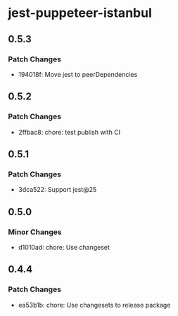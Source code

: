 # jest-puppeteer-istanbul

## 0.5.3

### Patch Changes

-   194018f: Move jest to peerDependencies

## 0.5.2

### Patch Changes

-   2ffbac8: chore: test publish with CI

## 0.5.1

### Patch Changes

-   3dca522: Support jest@25

## 0.5.0

### Minor Changes

-   d1010ad: chore: Use changeset

## 0.4.4

### Patch Changes

-   ea53b1b: chore: Use changesets to release package
